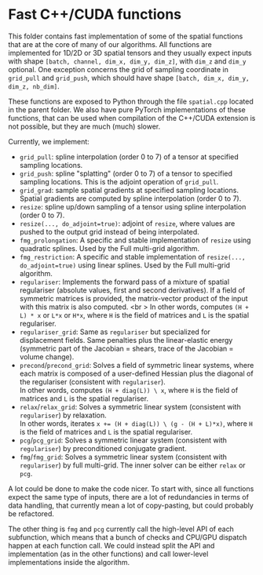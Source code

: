 # Fast C++/CUDA functions

This folder contains fast implementation of some of the 
spatial functions that are at the core of many of our algorithms. All
functions are implemented for 1D/2D or 3D spatial tensors and they usually
expect inputs with shape `[batch, channel, dim_x, dim_y, dim_z]`, with 
`dim_z` and `dim_y` optional. One exception concerns the grid of 
sampling coordinate in `grid_pull` and `grid_push`, which should have shape
`[batch, dim_x, dim_y, dim_z, nb_dim]`.

These functions are exposed to Python through the file `spatial.cpp` located in
the parent folder. We also have pure PyTorch implementations of these 
functions, that can be used when compilation of the C++/CUDA extension is 
not possible, but they are much (much) slower.

Currently, we implement:
- `grid_pull`: spline interpolation (order 0 to 7) of a tensor at 
   specified sampling locations.
- `grid_push`: spline "splatting" (order 0 to 7) of a tensor to
  specified sampling locations. This is the adjoint operation of
  `grid_pull`.
- `grid_grad`: sample spatial gradients at specified sampling locations.
  Spatial gradients are computed by spline interpolation (order 0 to 7).
- `resize`: spline up/down sampling of a tensor using spline 
  interpolation (order 0 to 7).
- `resize(..., do_adjoint=true)`: adjoint of `resize`, where values
  are pushed to the output grid instead of being interpolated.
- `fmg_prolongation`: A specific and stable implementation of `resize` 
  using quadratic splines. Used by the Full multi-grid algorithm.
- `fmg_restriction`: A specific and stable implementation of 
  `resize(..., do_adjoint=true)` using linear splines. 
  Used by the Full multi-grid algorithm.
- `regulariser`: Implements the forward pass of a mixture of spatial
  regulariser (absolute values, first and second derivatives). If 
  a field of symmetric matrices is provided, the matrix-vector product
  of the input with this matrix is also computed. <br \>
  In other words, computes `(H + L) * x` or `L*x` or `H*x`, 
  where `H` is the field of matrices and `L` is the spatial regulariser.
- `regulariser_grid`: Same as `regulariser` but specialized for 
  displacement fields. Same penalties plus the linear-elastic energy
  (symmetric part of the Jacobian = shears, 
  trace of the Jacobian = volume change).
- `precond`/`precond_grid`: Solves a field of symmetric linear systems, where each
  matrix is composed of a user-defined Hessian plus the diagonal of 
  the regulariser (consistent with `regulariser`). <br />
  In other words, computes `(H + diag(L)) \ x`, 
  where `H` is the field of matrices and `L` is the spatial regulariser.
- `relax`/`relax_grid`: Solves a symmetric linear system (consistent with `regulariser`) 
  by relaxation.  <br />
  In other words, iterates `x += (H + diag(L)) \ (g - (H + L)*x)`, 
  where `H` is the field of matrices and `L` is the spatial regulariser.
- `pcg`/`pcg_grid`: Solves a symmetric linear system (consistent with `regulariser`) 
  by preconditioned conjugate gradient.
- `fmg`/`fmg_grid`: Solves a symmetric linear system (consistent with `regulariser`) 
  by full multi-grid. The inner solver can be either `relax` or `pcg`.

A lot could be done to make the code nicer. To start with, since all functions
expect the same type of inputs, there are a lot of redundancies in terms of 
data handling, that currently mean a lot of copy-pasting, but could probably 
be refactored.

The other thing is `fmg` and `pcg` currently call the high-level API of 
each subfunction, which means that a bunch of checks and CPU/GPU dispatch
happen at each function call. We could instead split the API and implementation
(as in the other functions) and call lower-level implementations inside
the algorithm.


   
